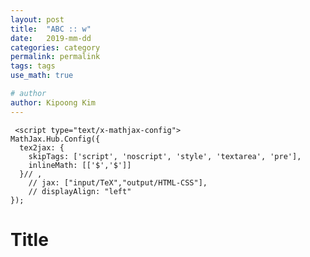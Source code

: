 ```yaml
---
layout: post
title:  "ABC :: w"
date:   2019-mm-dd
categories: category
permalink: permalink
tags: tags
use_math: true

# author
author: Kipoong Kim
---
```


<!-- more -->

	 <script type="text/x-mathjax-config">
	MathJax.Hub.Config({
	  tex2jax: {
	    skipTags: ['script', 'noscript', 'style', 'textarea', 'pre'],
	    inlineMath: [['$','$']]
	  }// ,
		// jax: ["input/TeX","output/HTML-CSS"],
		// displayAlign: "left"
	});
  </script>

  <script src="https://cdn.mathjax.org/mathjax/latest/MathJax.js?config=TeX-AMS-MML_HTMLorMML" type="text/javascript"></script> 

# Title

## 

